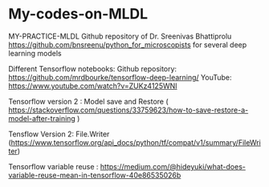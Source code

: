 # My-codes-on-MLDL
MY-PRACTICE-MLDL
Github repository of  Dr. Sreenivas Bhattiprolu  https://github.com/bnsreenu/python_for_microscopists  for several deep learning models

Different Tensorflow notebooks:
Github repository: https://github.com/mrdbourke/tensorflow-deep-learning/
YouTube: https://www.youtube.com/watch?v=ZUKz4125WNI

Tensorflow version 2 : Model save and Restore ( https://stackoverflow.com/questions/33759623/how-to-save-restore-a-model-after-training )

Tensflow Version 2: File.Writer (https://www.tensorflow.org/api_docs/python/tf/compat/v1/summary/FileWriter)

Tensorflow variable reuse : https://medium.com/@hideyuki/what-does-variable-reuse-mean-in-tensorflow-40e86535026b
